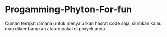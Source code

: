 # Progamming-Phyton-For-fun
Cuman tempat dimana untuk menyalurkan hasrat code saja, silahkan kalau mau dikembangkan atau dipakai di proyek anda
